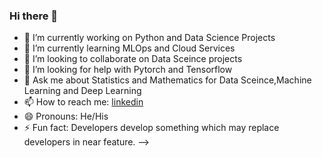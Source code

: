 ### Hi there 👋

- 🔭 I’m currently working on Python and Data Science Projects
- 🌱 I’m currently learning MLOps and Cloud Services
- 👯 I’m looking to collaborate on Data Sceince projects
- 🤔 I’m looking for help with Pytorch and Tensorflow
- 💬 Ask me about Statistics and Mathematics for Data Sceince,Machine Learning and Deep Learning 
- 📫 How to reach me: [linkedin](https://www.linkedin.com/in/bharath-jpv/)
- 😄 Pronouns: He/His
- ⚡ Fun fact: Developers develop something which may replace developers in near feature.
-->
